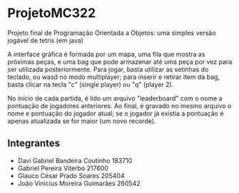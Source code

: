 # ProjetoMC322
Projeto final de Programação Orientada a Objetos: uma simples versão jogável de tetris (em java)

A interface gráfica é formada por um mapa, uma fila que mostra as próximas peças, e uma bag que pode armazenar até uma peça por vez para ser utilizada posteriormente. Para jogar, basta utilizar as setinhas do teclado, ou wasd no modo multiplayer; para inserir e retirar item da bag, basta clicar na tecla "c" (single player) ou "q" (player 2). 

No início de cada partida, é lido um arquivo "leaderboard" com o nome a pontuação de jogadores anteriores. Ao final, é gravado no mesmo arquivo o nome e pontuação do jogador atual; se o jogador já existia a pontuação é apenas atualizada se for maior (um novo recorde).

## Integrantes
- Davi Gabriel Bandeira Coutinho 183710
- Gabriel Pereira Viterbo 217600
- Glauco César Prado Soares 205404
- João Vinicius Moreira Guimarães 260542
